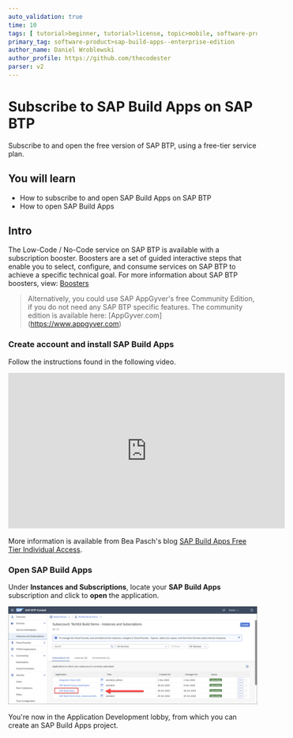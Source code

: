 ```yaml
---
auto_validation: true
time: 10
tags: [ tutorial>beginner, tutorial>license, topic>mobile, software-product>sap-business-technology-platform,software-product>sap-build,software-product>sap-appgyver]
primary_tag: software-product>sap-build-apps--enterprise-edition
author_name: Daniel Wroblewski
author_profile: https://github.com/thecodester
parser: v2
---
```


# Subscribe to SAP Build Apps on SAP BTP
<!-- description --> Subscribe to and open the free version of SAP BTP, using a free-tier service plan.

## You will learn
- How to subscribe to and open SAP Build Apps on SAP BTP
- How to open SAP Build Apps

## Intro
The Low-Code / No-Code service on SAP BTP is available with a subscription booster. Boosters are a set of guided interactive steps that enable you to select, configure, and consume services on SAP BTP to achieve a specific technical goal. For more information about SAP BTP boosters, view: [Boosters](https://help.sap.com/viewer/65de2977205c403bbc107264b8eccf4b/Cloud/en-US/fb1b56148f834749a2bf51127421610b.html?q=btp%20booster)

>Alternatively, you could use SAP AppGyver's free Community Edition, if you do not need any SAP BTP specific features. The community edition is available here: [AppGyver.com] (https://www.appgyver.com)

### Create account and install SAP Build Apps

Follow the instructions found in the following video.

<iframe width="560" height="315" src="https://www.youtube.com/embed/5lCAotjfWWo" frameborder="0" allowfullscreen></iframe>

More information is available from Bea Pasch's blog [SAP Build Apps Free Tier Individual Access](https://blogs.sap.com/2022/11/25/sap-build-apps-free-tier-individual-access/).

### Open SAP Build Apps

Under **Instances and Subscriptions**, locate your **SAP Build Apps** subscription and click to **open** the application.

![Open SAP Build Apps](Open_Appgyver.png)

You're now in the Application Development lobby, from which you can create an SAP Build Apps project.

